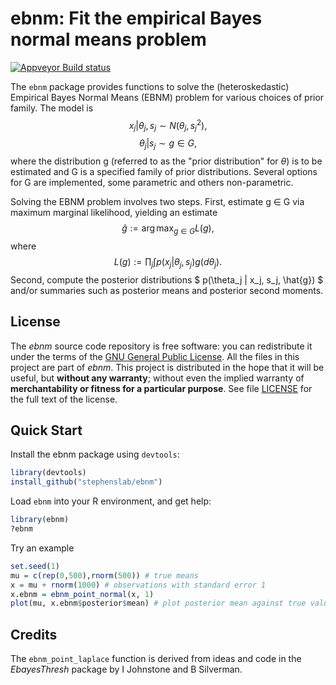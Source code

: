 # ebnm: Fit the empirical Bayes normal means problem

[![Appveyor Build status](https://ci.appveyor.com/api/projects/status/l4u64gdn4noqlb1i?svg=true)](https://ci.appveyor.com/project/pcarbo/ebnm)

The `ebnm` package provides functions to solve the (heteroskedastic)
Empirical Bayes Normal Means (EBNM) problem for various choices of prior family.
The model is $$ x_j | \theta_j, s_j \sim N(\theta_j, s_j^2), $$
$$ \theta_j | s_j \sim g \in G, $$ where the distribution g (referred to as the 
"prior distribution" for $\theta$) is to be estimated and G is a specified family 
of prior distributions. Several options
for G are implemented, some parametric and others non-parametric.

Solving the EBNM problem involves
two steps. First, estimate g $\in$  G via maximum marginal likelihood,
yielding an estimate $$ \hat{g}:= \arg\max_{g \in G} L(g), $$ 
where $$ L(g):= \prod_j \int p(x_j | \theta_j, s_j)  g(d\theta_j). $$
Second, compute the posterior distributions 
$ p(\theta_j | x_j, s_j, \hat{g}) $ and/or summaries
such as posterior means and posterior second moments.

## License

The *ebnm* source code repository is free software: you can
redistribute it under the terms of the
[GNU General Public License](http://www.gnu.org/licenses/gpl.html). All
the files in this project are part of *ebnm*. This project is
distributed in the hope that it will be useful, but **without any
warranty**; without even the implied warranty of **merchantability or
fitness for a particular purpose**. See file [LICENSE](LICENSE) for
the full text of the license.

## Quick Start

Install the ebnm package using `devtools`:

```R
library(devtools)
install_github("stephenslab/ebnm")
```

Load `ebnm` into your R environment, and get help:

```R
library(ebnm)
?ebnm
```

Try an example
```R
set.seed(1)
mu = c(rep(0,500),rnorm(500)) # true means
x = mu + rnorm(1000) # observations with standard error 1
x.ebnm = ebnm_point_normal(x, 1)
plot(mu, x.ebnm$posterior$mean) # plot posterior mean against true values
```

## Credits 

The `ebnm_point_laplace` function is derived from ideas and code in the *EbayesThresh* package
by I Johnstone and B Silverman.

